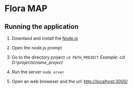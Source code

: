 # Flora MAP #


## Running the application ##

1. Downlaod and install the [Node.js](http://nodejs.org/)

2. Open the node.js prompt

3. Go to the directory project
    `cd PATH_PROJECT`
    *Example: cd D:\projects\name_project*    

3. Run the server
    `node erver`

3. Open an web broweser and the url:
    [http://localhost:3000/](http://localhost:3000/)